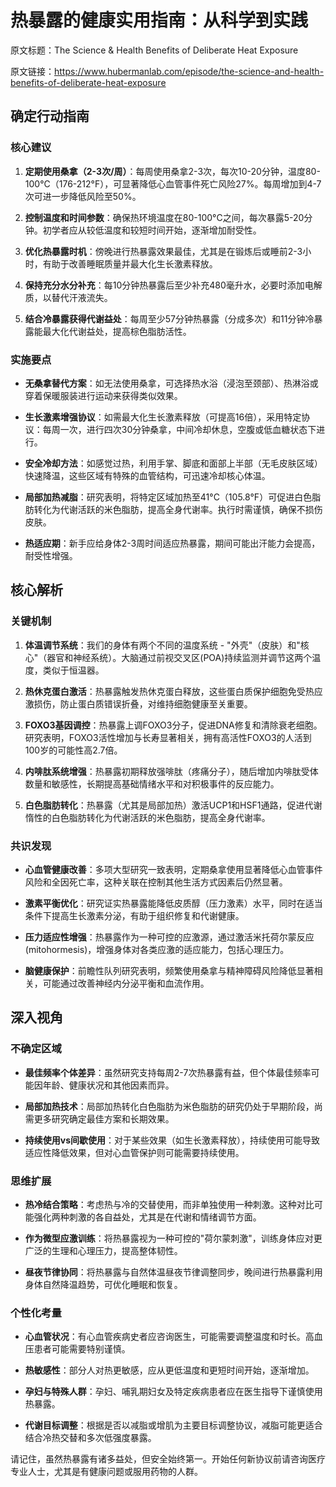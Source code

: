 # 热暴露的健康实用指南：从科学到实践

原文标题：The Science & Health Benefits of Deliberate Heat Exposure

原文链接：https://www.hubermanlab.com/episode/the-science-and-health-benefits-of-deliberate-heat-exposure

## 确定行动指南

### 核心建议

1. **定期使用桑拿（2-3次/周）**：每周使用桑拿2-3次，每次10-20分钟，温度80-100°C（176-212°F），可显著降低心血管事件死亡风险27%。每周增加到4-7次可进一步降低风险至50%。

2. **控制温度和时间参数**：确保热环境温度在80-100°C之间，每次暴露5-20分钟。初学者应从较低温度和较短时间开始，逐渐增加耐受性。

3. **优化热暴露时机**：傍晚进行热暴露效果最佳，尤其是在锻炼后或睡前2-3小时，有助于改善睡眠质量并最大化生长激素释放。

4. **保持充分水分补充**：每10分钟热暴露后至少补充480毫升水，必要时添加电解质，以替代汗液流失。

5. **结合冷暴露获得代谢益处**：每周至少57分钟热暴露（分成多次）和11分钟冷暴露能最大化代谢益处，提高棕色脂肪活性。

### 实施要点

- **无桑拿替代方案**：如无法使用桑拿，可选择热水浴（浸泡至颈部）、热淋浴或穿着保暖服装进行运动来获得类似效果。

- **生长激素增强协议**：如需最大化生长激素释放（可提高16倍），采用特定协议：每周一次，进行四次30分钟桑拿，中间冷却休息，空腹或低血糖状态下进行。

- **安全冷却方法**：如感觉过热，利用手掌、脚底和面部上半部（无毛皮肤区域）快速降温，这些区域有特殊的血管结构，可迅速冷却核心体温。

- **局部加热减脂**：研究表明，将特定区域加热至41°C（105.8°F）可促进白色脂肪转化为代谢活跃的米色脂肪，提高全身代谢率。执行时需谨慎，确保不损伤皮肤。

- **热适应期**：新手应给身体2-3周时间适应热暴露，期间可能出汗能力会提高，耐受性增强。

## 核心解析

### 关键机制

1. **体温调节系统**：我们的身体有两个不同的温度系统 - "外壳"（皮肤）和"核心"（器官和神经系统）。大脑通过前视交叉区(POA)持续监测并调节这两个温度，类似于恒温器。

2. **热休克蛋白激活**：热暴露触发热休克蛋白释放，这些蛋白质保护细胞免受热应激损伤，防止蛋白质错误折叠，对维持细胞健康至关重要。

3. **FOXO3基因调控**：热暴露上调FOXO3分子，促进DNA修复和清除衰老细胞。研究表明，FOXO3活性增加与长寿显著相关，拥有高活性FOXO3的人活到100岁的可能性高2.7倍。

4. **内啡肽系统增强**：热暴露初期释放强啡肽（疼痛分子），随后增加内啡肽受体数量和敏感性，长期提高基础情绪水平和对积极事件的反应能力。

5. **白色脂肪转化**：热暴露（尤其是局部加热）激活UCP1和HSF1通路，促进代谢惰性的白色脂肪转化为代谢活跃的米色脂肪，提高全身代谢率。

### 共识发现

- **心血管健康改善**：多项大型研究一致表明，定期桑拿使用显著降低心血管事件风险和全因死亡率，这种关联在控制其他生活方式因素后仍然显著。

- **激素平衡优化**：研究证实热暴露能降低皮质醇（压力激素）水平，同时在适当条件下提高生长激素分泌，有助于组织修复和代谢健康。

- **压力适应性增强**：热暴露作为一种可控的应激源，通过激活米托荷尔蒙反应(mitohormesis)，增强身体对各类应激的适应能力，包括心理压力。

- **脑健康保护**：前瞻性队列研究表明，频繁使用桑拿与精神障碍风险降低显著相关，可能通过改善神经内分泌平衡和血流作用。

## 深入视角

### 不确定区域

- **最佳频率个体差异**：虽然研究支持每周2-7次热暴露有益，但个体最佳频率可能因年龄、健康状况和其他因素而异。

- **局部加热技术**：局部加热转化白色脂肪为米色脂肪的研究仍处于早期阶段，尚需更多研究确定最佳方案和长期效果。

- **持续使用vs间歇使用**：对于某些效果（如生长激素释放），持续使用可能导致适应性降低效果，但对心血管保护则可能需要持续使用。

### 思维扩展

- **热冷结合策略**：考虑热与冷的交替使用，而非单独使用一种刺激。这种对比可能强化两种刺激的各自益处，尤其是在代谢和情绪调节方面。

- **作为微型应激训练**：将热暴露视为一种可控的"荷尔蒙刺激"，训练身体应对更广泛的生理和心理压力，提高整体韧性。

- **昼夜节律协同**：将热暴露与自然体温昼夜节律调整同步，晚间进行热暴露利用身体自然降温趋势，可优化睡眠和恢复。

### 个性化考量

- **心血管状况**：有心血管疾病史者应咨询医生，可能需要调整温度和时长。高血压患者可能需要特别谨慎。

- **热敏感性**：部分人对热更敏感，应从更低温度和更短时间开始，逐渐增加。

- **孕妇与特殊人群**：孕妇、哺乳期妇女及特定疾病患者应在医生指导下谨慎使用热暴露。

- **代谢目标调整**：根据是否以减脂或增肌为主要目标调整协议，减脂可能更适合结合冷热交替和多次低强度暴露。

请记住，虽然热暴露有诸多益处，但安全始终第一。开始任何新协议前请咨询医疗专业人士，尤其是有健康问题或服用药物的人群。
